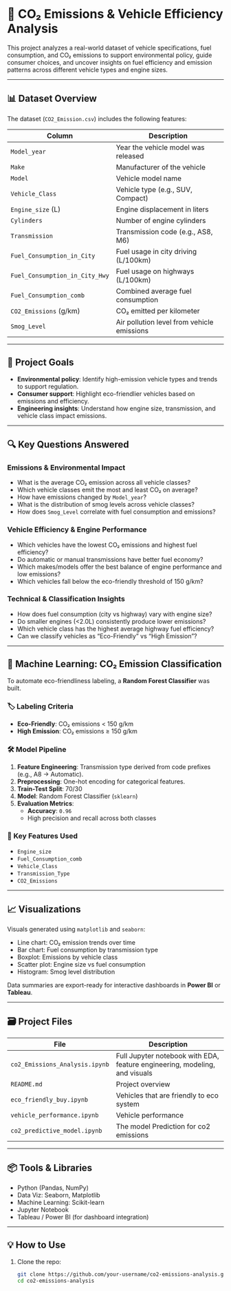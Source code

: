 # 🚗 CO₂ Emissions & Vehicle Efficiency Analysis

This project analyzes a real-world dataset of vehicle specifications, fuel consumption, and CO₂ emissions to support environmental policy, guide consumer choices, and uncover insights on fuel efficiency and emission patterns across different vehicle types and engine sizes.

---

## 📊 Dataset Overview

The dataset (`CO2_Emission.csv`) includes the following features:

| Column                          | Description |
|---------------------------------|-------------|
| `Model_year`                    | Year the vehicle model was released |
| `Make`                          | Manufacturer of the vehicle |
| `Model`                         | Vehicle model name |
| `Vehicle_Class`                | Vehicle type (e.g., SUV, Compact) |
| `Engine_size` (L)              | Engine displacement in liters |
| `Cylinders`                    | Number of engine cylinders |
| `Transmission`                | Transmission code (e.g., AS8, M6) |
| `Fuel_Consumption_in_City`    | Fuel usage in city driving (L/100km) |
| `Fuel_Consumption_in_City_Hwy`| Fuel usage on highways (L/100km) |
| `Fuel_Consumption_comb`       | Combined average fuel consumption |
| `CO2_Emissions` (g/km)        | CO₂ emitted per kilometer |
| `Smog_Level`                   | Air pollution level from vehicle emissions |

---

## 🧠 Project Goals

- **Environmental policy**: Identify high-emission vehicle types and trends to support regulation.
- **Consumer support**: Highlight eco-friendlier vehicles based on emissions and efficiency.
- **Engineering insights**: Understand how engine size, transmission, and vehicle class impact emissions.

---

## 🔍 Key Questions Answered

### Emissions & Environmental Impact
- What is the average CO₂ emission across all vehicle classes?
- Which vehicle classes emit the most and least CO₂ on average?
- How have emissions changed by `Model_year`?
- What is the distribution of smog levels across vehicle classes?
- How does `Smog_Level` correlate with fuel consumption and emissions?

### Vehicle Efficiency & Engine Performance
- Which vehicles have the lowest CO₂ emissions and highest fuel efficiency?
- Do automatic or manual transmissions have better fuel economy?
- Which makes/models offer the best balance of engine performance and low emissions?
- Which vehicles fall below the eco-friendly threshold of 150 g/km?

### Technical & Classification Insights
- How does fuel consumption (city vs highway) vary with engine size?
- Do smaller engines (<2.0L) consistently produce lower emissions?
- Which vehicle class has the highest average highway fuel efficiency?
- Can we classify vehicles as “Eco-Friendly” vs “High Emission”?

---

## 🤖 Machine Learning: CO₂ Emission Classification

To automate eco-friendliness labeling, a **Random Forest Classifier** was built.

### 🏷️ Labeling Criteria
- **Eco-Friendly**: CO₂ emissions < 150 g/km
- **High Emission**: CO₂ emissions ≥ 150 g/km

### 🛠 Model Pipeline
1. **Feature Engineering**: Transmission type derived from code prefixes (e.g., A8 → Automatic).
2. **Preprocessing**: One-hot encoding for categorical features.
3. **Train-Test Split**: 70/30
4. **Model**: Random Forest Classifier (`sklearn`)
5. **Evaluation Metrics**:
   - **Accuracy**: `0.96`
   - High precision and recall across both classes

### 🧠 Key Features Used
- `Engine_size`
- `Fuel_Consumption_comb`
- `Vehicle_Class`
- `Transmission_Type`
- `CO2_Emissions`

---

## 📈 Visualizations

Visuals generated using `matplotlib` and `seaborn`:
- Line chart: CO₂ emission trends over time
- Bar chart: Fuel consumption by transmission type
- Boxplot: Emissions by vehicle class
- Scatter plot: Engine size vs fuel consumption
- Histogram: Smog level distribution

Data summaries are export-ready for interactive dashboards in **Power BI** or **Tableau**.

---

## 🗃️ Project Files

| File | Description |
|------|-------------|
| `co2_Emissions_Analysis.ipynb` | Full Jupyter notebook with EDA, feature engineering, modeling, and visuals |
| `README.md`                    | Project overview |
| `eco_friendly_buy.ipynb`       | Vehicles that are friendly to eco system |
| `vehicle_performance.ipynb`    | Vehicle performance |
| `co2_predictive_model.ipynb`   | The model Prediction for co2 emissions |

---

## 📦 Tools & Libraries

- Python (Pandas, NumPy)
- Data Viz: Seaborn, Matplotlib
- Machine Learning: Scikit-learn
- Jupyter Notebook
- Tableau / Power BI (for dashboard integration)

---

## 💡 How to Use

1. Clone the repo:
   ```bash
   git clone https://github.com/your-username/co2-emissions-analysis.git
   cd co2-emissions-analysis
